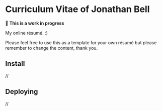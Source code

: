 # Curriculum Vitae of Jonathan Bell

🚨 **This is a work in progress**

My online résumé. :)

Please feel free to use this as a template for your own résumé but please remember to change the content, thank you.

## Install

//

## Deploying

//
